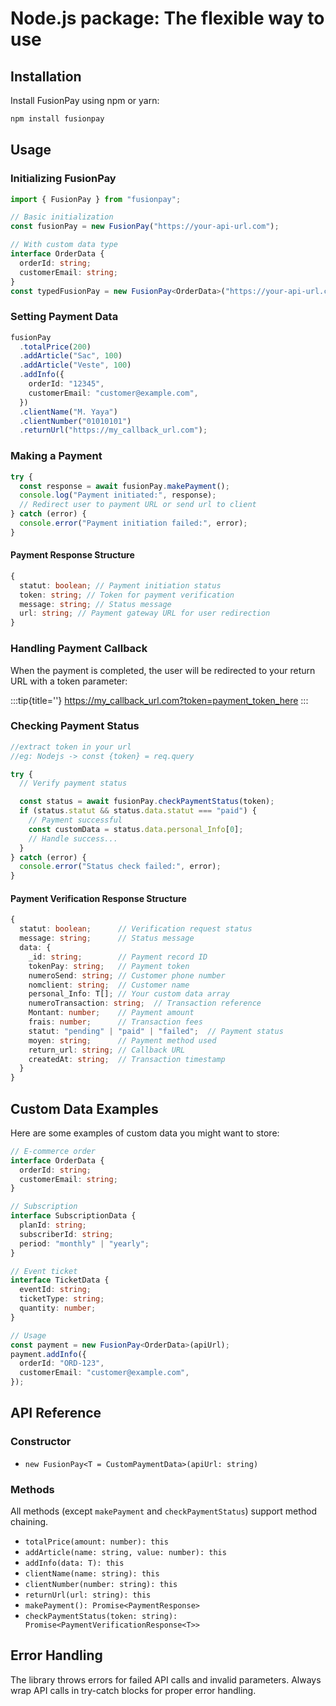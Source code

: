 # Node.js package: The flexible way to use

## Installation

Install FusionPay using npm or yarn:

```bash
npm install fusionpay
```

## Usage

### Initializing FusionPay

```typescript
import { FusionPay } from "fusionpay";

// Basic initialization
const fusionPay = new FusionPay("https://your-api-url.com");

// With custom data type
interface OrderData {
  orderId: string;
  customerEmail: string;
}
const typedFusionPay = new FusionPay<OrderData>("https://your-api-url.com");
```

### Setting Payment Data

```typescript
fusionPay
  .totalPrice(200)
  .addArticle("Sac", 100)
  .addArticle("Veste", 100)
  .addInfo({
    orderId: "12345",
    customerEmail: "customer@example.com",
  })
  .clientName("M. Yaya")
  .clientNumber("01010101")
  .returnUrl("https://my_callback_url.com");
```

### Making a Payment

```typescript
try {
  const response = await fusionPay.makePayment();
  console.log("Payment initiated:", response);
  // Redirect user to payment URL or send url to client
} catch (error) {
  console.error("Payment initiation failed:", error);
}
```

#### Payment Response Structure

```typescript
{
  statut: boolean; // Payment initiation status
  token: string; // Token for payment verification
  message: string; // Status message
  url: string; // Payment gateway URL for user redirection
}
```

### Handling Payment Callback

When the payment is completed, the user will be redirected to your return URL with a token parameter:

:::tip{title=''}
https://my_callback_url.com?token=payment_token_here
:::

### Checking Payment Status

```typescript
//extract token in your url
//eg: Nodejs -> const {token} = req.query

try {
  // Verify payment status

  const status = await fusionPay.checkPaymentStatus(token);
  if (status.statut && status.data.statut === "paid") {
    // Payment successful
    const customData = status.data.personal_Info[0];
    // Handle success...
  }
} catch (error) {
  console.error("Status check failed:", error);
}
```

#### Payment Verification Response Structure

```typescript
{
  statut: boolean;      // Verification request status
  message: string;      // Status message
  data: {
    _id: string;        // Payment record ID
    tokenPay: string;   // Payment token
    numeroSend: string; // Customer phone number
    nomclient: string;  // Customer name
    personal_Info: T[]; // Your custom data array
    numeroTransaction: string;  // Transaction reference
    Montant: number;    // Payment amount
    frais: number;      // Transaction fees
    statut: "pending" | "paid" | "failed";  // Payment status
    moyen: string;      // Payment method used
    return_url: string; // Callback URL
    createdAt: string;  // Transaction timestamp
  }
}
```

## Custom Data Examples

Here are some examples of custom data you might want to store:

```typescript
// E-commerce order
interface OrderData {
  orderId: string;
  customerEmail: string;
}

// Subscription
interface SubscriptionData {
  planId: string;
  subscriberId: string;
  period: "monthly" | "yearly";
}

// Event ticket
interface TicketData {
  eventId: string;
  ticketType: string;
  quantity: number;
}

// Usage
const payment = new FusionPay<OrderData>(apiUrl);
payment.addInfo({
  orderId: "ORD-123",
  customerEmail: "customer@example.com",
});
```

## API Reference

### Constructor

- `new FusionPay<T = CustomPaymentData>(apiUrl: string)`

### Methods

All methods (except `makePayment` and `checkPaymentStatus`) support method chaining.

- `totalPrice(amount: number): this`
- `addArticle(name: string, value: number): this`
- `addInfo(data: T): this`
- `clientName(name: string): this`
- `clientNumber(number: string): this`
- `returnUrl(url: string): this`
- `makePayment(): Promise<PaymentResponse>`
- `checkPaymentStatus(token: string): Promise<PaymentVerificationResponse<T>>`

## Error Handling

The library throws errors for failed API calls and invalid parameters. Always wrap API calls in try-catch blocks for proper error handling.
